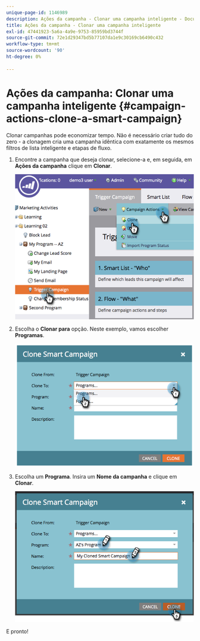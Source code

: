 ```yaml
---
unique-page-id: 1146989
description: Ações da campanha - Clonar uma campanha inteligente - Documentos do Marketo - Documentação do produto
title: Ações da campanha - Clonar uma campanha inteligente
exl-id: 47441923-5a6a-4a9e-9753-85959bd3744f
source-git-commit: 72e1d29347bd5b77107da1e9c30169cb6490c432
workflow-type: tm+mt
source-wordcount: '90'
ht-degree: 0%

---
```


# Ações da campanha: Clonar uma campanha inteligente {#campaign-actions-clone-a-smart-campaign}

Clonar campanhas pode economizar tempo. Não é necessário criar tudo do zero - a clonagem cria uma campanha idêntica com exatamente os mesmos filtros de lista inteligente e etapas de fluxo.

1. Encontre a campanha que deseja clonar, selecione-a e, em seguida, em **Ações da campanha** clique em **Clonar**.

   ![](assets/image2014-9-22-13-3a56-3a34.png)

1. Escolha o **Clonar para** opção. Neste exemplo, vamos escolher **Programas**.

   ![](assets/image2014-9-22-13-3a56-3a56.png)

1. Escolha um **Programa**. Insira um **Nome da campanha** e clique em **Clonar**.

   ![](assets/image2014-9-22-13-3a57-3a9.png)

E pronto!
